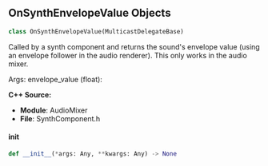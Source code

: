## OnSynthEnvelopeValue Objects

```python
class OnSynthEnvelopeValue(MulticastDelegateBase)
```

Called by a synth component and returns the sound's envelope value (using an envelope follower in the audio renderer).
This only works in the audio mixer.

Args:
    envelope_value (float):

**C++ Source:**

- **Module**: AudioMixer
- **File**: SynthComponent.h

<a id="unreal.OnSynthEnvelopeValue.__init__"></a>

#### __init__

```python
def __init__(*args: Any, **kwargs: Any) -> None
```

<a id="unreal.OnMediaPlayerMediaEvent"></a>